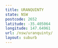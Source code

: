 ```yaml
---
title: URANQUINTY
state: NSW
postcode: 2652
latitude: -35.405064
longitude: 147.64961
url: /nsw/uranquinty/
layout: suburb
---
```

